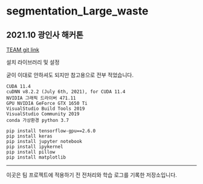 # segmentation_Large_waste

## 2021.10 광인사 해커톤

[TEAM git link](https://github.com/airhac/djangoProject1)

설치 라이브러리 및 설정

굳이 이대로 안하셔도 되지만 참고용으로 전부 적었습니다.

    CUDA 11.4
    cuDNN v8.2.2 (July 6th, 2021), for CUDA 11.4
    NVIDIA 그래픽 드라이버 471.11
    GPU NVIDIA GeForce GTX 1650 Ti
    VisualStudio Build Tools 2019
    VisualStudio Community 2019
    conda 가상환경 python 3.7

    pip install tensorflow-gpu==2.6.0
    pip install keras
    pip install jupyter notebook
    pip install ipykernel
    pip install pillow
    pip install matplotlib

-------------------

이곳은 팀 프로젝트에 적용하기 전 전처리와 학습 로그를 기록한 저장소입니다.